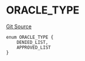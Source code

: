 # ORACLE_TYPE
[Git Source](https://github.com/thrackle-io/forte-rules-engine/blob/80d1936ea39e283e25322fe390d911cd354fcdef/src/protocol/economic/ruleProcessor/RuleCodeData.sol)


```solidity
enum ORACLE_TYPE {
    DENIED_LIST,
    APPROVED_LIST
}
```

